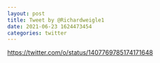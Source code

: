 ```yaml
--- 
layout: post 
title: Tweet by @Richardweigle1 
date: 2021-06-23 1624473454 
categories: twitter 
--- 
```

https://twitter.com/o/status/1407769785174171648